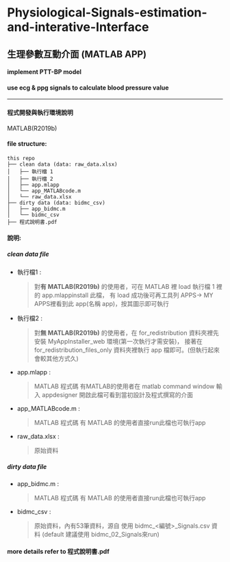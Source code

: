 # Physiological-Signals-estimation-and-interative-Interface
## 生理參數互動介面 (MATLAB APP)

#### implement PTT-BP model
#### use ecg & ppg signals to calculate blood pressure value
---

#### 程式開發與執行環境說明 
MATLAB(R2019b)


#### file structure:
```
this repo
├── clean data (data: raw_data.xlsx)
│   ├── 執行檔 1
│   ├── 執行檔 2
│   ├── app.mlapp
│   └── app_MATLABcode.m
│   └── raw_data.xlsx
├── dirty data (data: bidmc_csv)
│   ├── app_bidmc.m
│   └── bidmc_csv
├── 程式說明書.pdf
```

#### 說明: 
##### *clean data file*
- 執行檔1 : 
  > 對**有 MATLAB(R2019b)** 的使用者，可在 MATLAB 裡 load 執行檔 1 裡 的 app.mlappinstall 此檔，
  > 有 load 成功後可再工具列 APPS-> MY APPS裡看到此 app(名稱 app)，按其圖示即可執行
  
- 執行檔2 : 
  > 對**無 MATLAB(R2019b)** 的使用者，在 for_redistribution 資料夾裡先安裝 MyAppInstaller_web 環境(第一次執行才需安裝)，
  > 接著在 for_redistribution_files_only 資料夾裡執行 app 檔即可。(但執行起來會較其他方式久)
  
- app.mlapp : 
  > MATLAB 程式碼 
  > 有MATLAB的使用者在 matlab command window 輸入 appdesigner 開啟此檔可看到當初設計及程式撰寫的介面

- app_MATLABcode.m : 
  > MATLAB 程式碼 
  > 有 MATLAB 的使用者直接run此檔也可執行app
  
- raw_data.xlsx : 
  > 原始資料

  
##### *dirty data file*
- app_bidmc.m : 
  > MATLAB 程式碼 
  > 有 MATLAB 的使用者直接run此檔也可執行app

- bidmc_csv : 
  > 原始資料，內有53筆資料，源自 <BIDMC PPG and Respiration Dataset>
  > 使用 bidmc_<編號>_Signals.csv 資料 (default 建議使用 bidmc_02_Signals來run)

  

#### more details refer to 程式說明書.pdf
